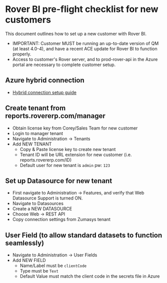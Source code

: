 # Rover BI pre-flight checklist for new customers
<PageHeader />

This document outlines how to set up a new customer with Rover BI.

- IMPORTANT: Customer MUST be running an up-to-date version of QM (at least 4.0-4), and have a recent ACE update for Rover BI to function properly.
- Access to customer's Rover server, and to prod-rover-api in the Azure portal are necessary to complete customer setup. 

## Azure hybrid connection
- [Hybrid connection setup guide](../hybrid-connection/README.md)

## Create tenant from reports.rovererp.com/manager
- Obtain license key from Corey/Sales Team for new customer
- Login to manager tenant
- Navigate to Administration -> Tenants
- Add NEW TENANT
  - Copy & Paste license key to create new tenant
  - Tenant ID will be URL extension for new customer (i.e. reports.rovererp.com/ID)
  - Default user for new tenant is `admin` pw: `123`

## Set up Datasource for new tenant
- First navigate to Administration -> Features, and verify that Web Datasource Support is turned ON.
- Navigate to Datasources
- Create a NEW DATASOURCE
- Choose Web -> REST API
- Copy connection settings from Zumasys tenant

## User Field (to allow standard datasets to function seamlessly)
- Navigate to Administration -> User Fields
- Add NEW FIELD
  - Name/Label must be `clientCode`
  - Type must be `Text`
  - Default Value must match the client code in the secrets file in Azure

<PageFooter />
